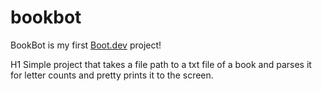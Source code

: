 # bookbot

BookBot is my first [Boot.dev](https://www.boot.dev) project!

H1 Simple project that takes a file path to a txt file of a book and parses it for letter counts and pretty prints it to the screen.
